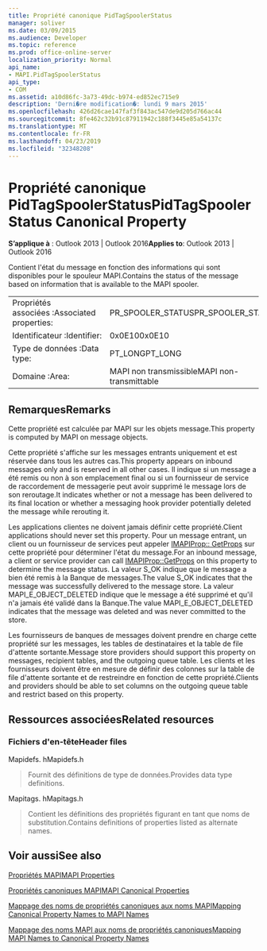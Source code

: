 ```yaml
---
title: Propriété canonique PidTagSpoolerStatus
manager: soliver
ms.date: 03/09/2015
ms.audience: Developer
ms.topic: reference
ms.prod: office-online-server
localization_priority: Normal
api_name:
- MAPI.PidTagSpoolerStatus
api_type:
- COM
ms.assetid: a10d86fc-3a73-49dc-b974-ed852ec715e9
description: 'Derni�re modification�: lundi 9 mars 2015'
ms.openlocfilehash: 426d26cae147faf3f843ac547de9d205d766ac44
ms.sourcegitcommit: 8fe462c32b91c87911942c188f3445e85a54137c
ms.translationtype: MT
ms.contentlocale: fr-FR
ms.lasthandoff: 04/23/2019
ms.locfileid: "32348208"
---
```

# <a name="pidtagspoolerstatus-canonical-property"></a><span data-ttu-id="78ee3-103">Propriété canonique PidTagSpoolerStatus</span><span class="sxs-lookup"><span data-stu-id="78ee3-103">PidTagSpoolerStatus Canonical Property</span></span>

  
  
<span data-ttu-id="78ee3-104">**S’applique à** : Outlook 2013 | Outlook 2016</span><span class="sxs-lookup"><span data-stu-id="78ee3-104">**Applies to**: Outlook 2013 | Outlook 2016</span></span> 
  
<span data-ttu-id="78ee3-105">Contient l'état du message en fonction des informations qui sont disponibles pour le spouleur MAPI.</span><span class="sxs-lookup"><span data-stu-id="78ee3-105">Contains the status of the message based on information that is available to the MAPI spooler.</span></span>
  
|||
|:-----|:-----|
|<span data-ttu-id="78ee3-106">Propriétés associées :</span><span class="sxs-lookup"><span data-stu-id="78ee3-106">Associated properties:</span></span>  <br/> |<span data-ttu-id="78ee3-107">PR_SPOOLER_STATUS</span><span class="sxs-lookup"><span data-stu-id="78ee3-107">PR_SPOOLER_STATUS</span></span>  <br/> |
|<span data-ttu-id="78ee3-108">Identificateur :</span><span class="sxs-lookup"><span data-stu-id="78ee3-108">Identifier:</span></span>  <br/> |<span data-ttu-id="78ee3-109">0x0E10</span><span class="sxs-lookup"><span data-stu-id="78ee3-109">0x0E10</span></span>  <br/> |
|<span data-ttu-id="78ee3-110">Type de données :</span><span class="sxs-lookup"><span data-stu-id="78ee3-110">Data type:</span></span>  <br/> |<span data-ttu-id="78ee3-111">PT_LONG</span><span class="sxs-lookup"><span data-stu-id="78ee3-111">PT_LONG</span></span>  <br/> |
|<span data-ttu-id="78ee3-112">Domaine :</span><span class="sxs-lookup"><span data-stu-id="78ee3-112">Area:</span></span>  <br/> |<span data-ttu-id="78ee3-113">MAPI non transmissible</span><span class="sxs-lookup"><span data-stu-id="78ee3-113">MAPI non-transmittable</span></span>  <br/> |
   
## <a name="remarks"></a><span data-ttu-id="78ee3-114">Remarques</span><span class="sxs-lookup"><span data-stu-id="78ee3-114">Remarks</span></span>

<span data-ttu-id="78ee3-115">Cette propriété est calculée par MAPI sur les objets message.</span><span class="sxs-lookup"><span data-stu-id="78ee3-115">This property is computed by MAPI on message objects.</span></span>
  
<span data-ttu-id="78ee3-116">Cette propriété s'affiche sur les messages entrants uniquement et est réservée dans tous les autres cas.</span><span class="sxs-lookup"><span data-stu-id="78ee3-116">This property appears on inbound messages only and is reserved in all other cases.</span></span> <span data-ttu-id="78ee3-117">Il indique si un message a été remis ou non à son emplacement final ou si un fournisseur de service de raccordement de messagerie peut avoir supprimé le message lors de son reroutage.</span><span class="sxs-lookup"><span data-stu-id="78ee3-117">It indicates whether or not a message has been delivered to its final location or whether a messaging hook provider potentially deleted the message while rerouting it.</span></span>
  
<span data-ttu-id="78ee3-118">Les applications clientes ne doivent jamais définir cette propriété.</span><span class="sxs-lookup"><span data-stu-id="78ee3-118">Client applications should never set this property.</span></span> <span data-ttu-id="78ee3-119">Pour un message entrant, un client ou un fournisseur de services peut appeler [IMAPIProp:: GetProps](imapiprop-getprops.md) sur cette propriété pour déterminer l'état du message.</span><span class="sxs-lookup"><span data-stu-id="78ee3-119">For an inbound message, a client or service provider can call [IMAPIProp::GetProps](imapiprop-getprops.md) on this property to determine the message status.</span></span> <span data-ttu-id="78ee3-120">La valeur S_OK indique que le message a bien été remis à la Banque de messages.</span><span class="sxs-lookup"><span data-stu-id="78ee3-120">The value S_OK indicates that the message was successfully delivered to the message store.</span></span> <span data-ttu-id="78ee3-121">La valeur MAPI_E_OBJECT_DELETED indique que le message a été supprimé et qu'il n'a jamais été validé dans la Banque.</span><span class="sxs-lookup"><span data-stu-id="78ee3-121">The value MAPI_E_OBJECT_DELETED indicates that the message was deleted and was never committed to the store.</span></span> 
  
<span data-ttu-id="78ee3-122">Les fournisseurs de banques de messages doivent prendre en charge cette propriété sur les messages, les tables de destinataires et la table de file d'attente sortante.</span><span class="sxs-lookup"><span data-stu-id="78ee3-122">Message store providers should support this property on messages, recipient tables, and the outgoing queue table.</span></span> <span data-ttu-id="78ee3-123">Les clients et les fournisseurs doivent être en mesure de définir des colonnes sur la table de file d'attente sortante et de restreindre en fonction de cette propriété.</span><span class="sxs-lookup"><span data-stu-id="78ee3-123">Clients and providers should be able to set columns on the outgoing queue table and restrict based on this property.</span></span>
  
## <a name="related-resources"></a><span data-ttu-id="78ee3-124">Ressources associées</span><span class="sxs-lookup"><span data-stu-id="78ee3-124">Related resources</span></span>

### <a name="header-files"></a><span data-ttu-id="78ee3-125">Fichiers d'en-tête</span><span class="sxs-lookup"><span data-stu-id="78ee3-125">Header files</span></span>

<span data-ttu-id="78ee3-126">Mapidefs. h</span><span class="sxs-lookup"><span data-stu-id="78ee3-126">Mapidefs.h</span></span>
  
> <span data-ttu-id="78ee3-127">Fournit des définitions de type de données.</span><span class="sxs-lookup"><span data-stu-id="78ee3-127">Provides data type definitions.</span></span>
    
<span data-ttu-id="78ee3-128">Mapitags. h</span><span class="sxs-lookup"><span data-stu-id="78ee3-128">Mapitags.h</span></span>
  
> <span data-ttu-id="78ee3-129">Contient les définitions des propriétés figurant en tant que noms de substitution.</span><span class="sxs-lookup"><span data-stu-id="78ee3-129">Contains definitions of properties listed as alternate names.</span></span>
    
## <a name="see-also"></a><span data-ttu-id="78ee3-130">Voir aussi</span><span class="sxs-lookup"><span data-stu-id="78ee3-130">See also</span></span>



[<span data-ttu-id="78ee3-131">Propriétés MAPI</span><span class="sxs-lookup"><span data-stu-id="78ee3-131">MAPI Properties</span></span>](mapi-properties.md)
  
[<span data-ttu-id="78ee3-132">Propriétés canoniques MAPI</span><span class="sxs-lookup"><span data-stu-id="78ee3-132">MAPI Canonical Properties</span></span>](mapi-canonical-properties.md)
  
[<span data-ttu-id="78ee3-133">Mappage des noms de propriétés canoniques aux noms MAPI</span><span class="sxs-lookup"><span data-stu-id="78ee3-133">Mapping Canonical Property Names to MAPI Names</span></span>](mapping-canonical-property-names-to-mapi-names.md)
  
[<span data-ttu-id="78ee3-134">Mappage des noms MAPI aux noms de propriétés canoniques</span><span class="sxs-lookup"><span data-stu-id="78ee3-134">Mapping MAPI Names to Canonical Property Names</span></span>](mapping-mapi-names-to-canonical-property-names.md)

